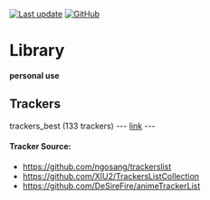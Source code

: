 [![Last update](https://img.shields.io/badge/Last%20update-2023/08/06-%232ea043?style=flat-square)](#)
[![GitHub](https://img.shields.io/github/license/BoxMiao007/Library?style=flat-square&color=blue)](https://raw.githubusercontent.com/BoxMiao007/Library/main/LICENSE)

# Library
**personal use**

## Trackers
trackers_best (133 trackers) --- [link](https://raw.githubusercontent.com/BoxMiao007/Library/main/Trackers/trackers_best.txt) ---
#### Tracker Source:
* https://github.com/ngosang/trackerslist
* https://github.com/XIU2/TrackersListCollection
* https://github.com/DeSireFire/animeTrackerList
